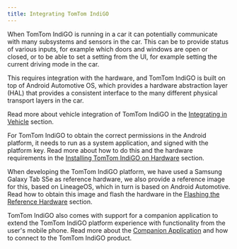 ```yaml
---
title: Integrating TomTom IndiGO
---
```


When TomTom IndiGO is running in a car it can potentially communicate with many subsystems and 
sensors in the car. This can be to provide status of various inputs, for example which doors and 
windows are open or closed, or to be able to set a setting from the UI, for example setting the 
current driving mode in the car. 

This requires integration with the hardware, and TomTom IndiGO is built on top of Android Automotive 
OS, which provides a hardware abstraction layer (HAL) that provides a consistent interface to the 
many different physical transport layers in the car.

Read more about vehicle integration of TomTom IndiGO in the 
[Integrating in Vehicle](/tomtom-indigo/documentation/integrating-tomtom-indigo/integrating-in-vehicle) section.

For TomTom IndiGO to obtain the correct permissions in the Android platform, it needs to run as a 
system application, and signed with the platform key. Read more about how to do this and the 
hardware requirements in the 
[Installing TomTom IndiGO on Hardware](/tomtom-indigo/documentation/integrating-tomtom-indigo/installing-tomtom-indigo-on-hardware) 
section.

When developing the TomTom IndiGO platform, we have used a Samsung Galaxy Tab S5e as reference 
hardware, we also provide a reference image for this, based on LineageOS, which in turn is based on 
Android Automotive. Read how to obtain this image and flash the hardware in the 
[Flashing the Reference Hardware](/tomtom-indigo/documentation/integrating-tomtom-indigo/flashing-the-reference-hardware) 
section.

TomTom IndiGO also comes with support for a companion application to extend the TomTom IndiGO 
platform experience with functionality from the user's mobile phone. Read more about the 
[Companion Application](/tomtom-indigo/documentation/integrating-tomtom-indigo/companion-application) and how to 
connect to the TomTom IndiGO product.

